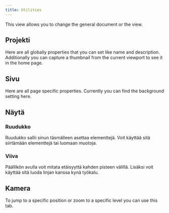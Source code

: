 ```yaml
---
title: Utilities
---
```


This view allows you to change the general document or the view.

## Projekti

Here are all globally properties that you can set like name and description.
Additionally you can capture a thumbnail from the current viewport to see it in the home page.

## Sivu

Here are all page specific properties. Currently you can find the background setting here.

## Näytä

### Ruudukko

Ruudukko sallii sinun täsmälleen asettaa elementtejä. Voit käyttää sitä siirtämään elementtejä tai luomaan muotoja.

### Viiva

Päällikön avulla voit mitata etäisyyttä kahden pisteen välillä. Lisäksi voit käyttää sitä luoda linjan kanssa kynä työkalu.

## Kamera

To jump to a specific position or zoom to a specific level you can use this tab.
